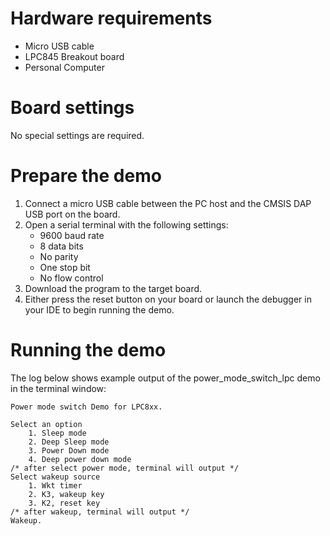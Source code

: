 Hardware requirements
=====================
- Micro USB cable
- LPC845 Breakout board
- Personal Computer

Board settings
==============
No special settings are required.

Prepare the demo
================
1.  Connect a micro USB cable between the PC host and the CMSIS DAP USB port on the board.
2.  Open a serial terminal with the following settings:
    - 9600 baud rate
    - 8 data bits
    - No parity
    - One stop bit
    - No flow control
3.  Download the program to the target board.
4.  Either press the reset button on your board or launch the debugger in your IDE to begin running the demo.

Running the demo
================
The log below shows example output of the power_mode_switch_lpc demo in the terminal window:
~~~~~~~~~~~~~~~~~~~~~~~~~~~~~~~~~~~
Power mode switch Demo for LPC8xx.

Select an option
	1. Sleep mode
	2. Deep Sleep mode
	3. Power Down mode
	4. Deep power down mode
/* after select power mode, terminal will output */
Select wakeup source
    1. Wkt timer
    2. K3, wakeup key
    3. K2, reset key
/* after wakeup, terminal will output */
Wakeup.

~~~~~~~~~~~~~~~~~~~~~~~~~~~~~~~~~~~

